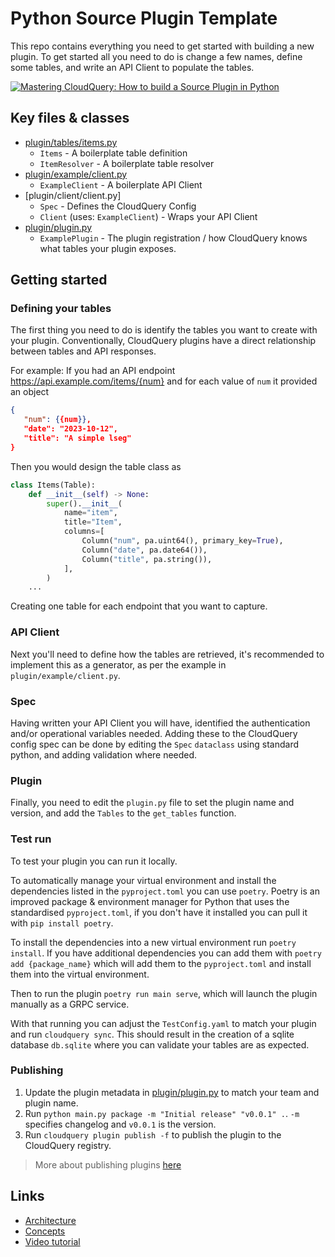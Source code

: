 # Python Source Plugin Template

This repo contains everything you need to get started with building a new plugin.
To get started all you need to do is change a few names, define some tables, and write an API Client to populate the tables.

[![Mastering CloudQuery: How to build a Source Plugin in Python](https://i.ytimg.com/vi/TSbGHz5Z09M/maxresdefault.jpg)](https://youtu.be/TSbGHz5Z09M "Mastering CloudQuery: How to build a Source Plugin in Python")

## Key files & classes

- [plugin/tables/items.py](plugin/tables/xlon_post_delayed.py)
  - `Items` - A boilerplate table definition
  - `ItemResolver` - A boilerplate table resolver
- [plugin/example/client.py](plugin/lseg/client.py)
  - `ExampleClient` - A boilerplate API Client
- [plugin/client/client.py]
  - `Spec` - Defines the CloudQuery Config
  - `Client` (uses: `ExampleClient`) - Wraps your API Client
- [plugin/plugin.py](plugin/plugin.py)
  - `ExamplePlugin` - The plugin registration / how CloudQuery knows what tables your plugin exposes.

## Getting started

### Defining your tables

The first thing you need to do is identify the tables you want to create with your plugin.
Conventionally, CloudQuery plugins have a direct relationship between tables and API responses.

For example:
If you had an API endpoint https://api.example.com/items/{num} and for each value of `num` it provided an object

```json
{
   "num": {{num}},
   "date": "2023-10-12",
   "title": "A simple lseg"
}
```

Then you would design the table class as

```python
class Items(Table):
    def __init__(self) -> None:
        super().__init__(
            name="item",
            title="Item",
            columns=[
                Column("num", pa.uint64(), primary_key=True),
                Column("date", pa.date64()),
                Column("title", pa.string()),
            ],
        )
    ...
```

Creating one table for each endpoint that you want to capture.

### API Client

Next you'll need to define how the tables are retrieved, it's recommended to implement this as a generator, as per the example in `plugin/example/client.py`.

### Spec

Having written your API Client you will have, identified the authentication and/or operational variables needed.
Adding these to the CloudQuery config spec can be done by editing the `Spec` `dataclass` using standard python, and adding validation where needed.

### Plugin

Finally, you need to edit the `plugin.py` file to set the plugin name and version, and add the `Tables` to the `get_tables` function.

### Test run

To test your plugin you can run it locally.

To automatically manage your virtual environment and install the dependencies listed in the `pyproject.toml` you can use `poetry`.
Poetry is an improved package & environment manager for Python that uses the standardised `pyproject.toml`, if you don't have it installed you can pull it with `pip install poetry`.

To install the dependencies into a new virtual environment run `poetry install`.
If you have additional dependencies you can add them with `poetry add {package_name}` which will add them to the `pyproject.toml` and install them into the virtual environment.

Then to run the plugin `poetry run main serve`, which will launch the plugin manually as a GRPC service.

With that running you can adjust the `TestConfig.yaml` to match your plugin and run `cloudquery sync`.
This should result in the creation of a sqlite database `db.sqlite` where you can validate your tables are as expected.

### Publishing

1. Update the plugin metadata in [plugin/plugin.py](plugin/plugin.py#L13) to match your team and plugin name.
2. Run `python main.py package -m "Initial release" "v0.0.1" .`. `-m` specifies changelog and `v0.0.1` is the version.
3. Run `cloudquery plugin publish -f` to publish the plugin to the CloudQuery registry.

> More about publishing plugins [here](https://docs.cloudquery.io/docs/developers/publishing-an-addon-to-the-hub)

## Links

- [Architecture](https://www.cloudquery.io/docs/developers/architecture)
- [Concepts](https://www.cloudquery.io/docs/developers/creating-new-plugin/python-source)
- [Video tutorial](https://youtu.be/TSbGHz5Z09M)

